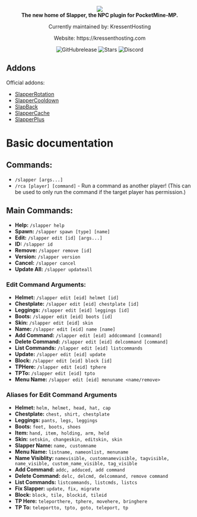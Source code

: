 <p align="center">
    <a href="https://github.com/Vecnavium/Slapper"><img src="https://github.com/Vecnavium/Slapper/blob/stable/icon.png"></img></a><br>
    <b>The new home of Slapper, the NPC plugin for PocketMine-MP.</b>
</p>
<p align="center">
Currently maintained by: KressentHosting  

<p align="center">Website: https://kressenthosting.com
	

<p align="center">
    <img alt="GitHubrelease" src="https://img.shields.io/github/v/release/Vecnavium/Slapper?label=release&sort=semver">
      <img alt="Stars" src= "https://img.shields.io/github/stars/Vecnavium/Slapper?style=for-the-badge">
    <img href="https://discord.gg/6M9tGyWPjr"><img src="https://img.shields.io/discord/837701868649709568?label=discord&color=7289DA&logo=discord" alt="Discord" /></a>
</p>

## Addons

Official addons:
- [SlapperRotation](https://github.com/Vecnavium/SlapperRotation)
- [SlapperCooldown](https://github.com/Vecnavium/SlapperCooldown)
- [SlapBack](https://github.com/vecnavium-pm-pl/SlapBack)
- [SlapperCache](https://github.com/Vecnavium/SlapperCache)
- [SlapperPlus](https://github.com/Vecnavium/SlapperPlus)


# Basic documentation

## Commands:

- `/slapper [args...]`
- `/rca [player] [command]` - Run a command as another player! (This can be used to only run the command if the target player has permission.)

## Main Commands:
- **Help:** `/slapper help`
- **Spawn:** `/slapper spawn [type] [name]`
- **Edit:** `/slapper edit [id] [args...]`
- **ID:** `/slapper id`
- **Remove:** `/slapper remove [id]`
- **Version:** `/slapper version`
- **Cancel:** `/slapper cancel`
- **Update All:** `/slapper updateall`

### Edit Command Arguments:
- **Helmet:** `/slapper edit [eid] helmet [id]`
- **Chestplate:** `/slapper edit [eid] chestplate [id]`
- **Leggings:** `/slapper edit [eid] leggings [id]`
- **Boots:** `/slapper edit [eid] boots [id]`
- **Skin:** `/slapper edit [eid] skin`
- **Name:** `/slapper edit [eid] name [name]`
- **Add Command:** `/slapper edit [eid] addcommand [command]`
- **Delete Command:** `/slapper edit [eid] delcommand [command]`
- **List Commands:** `/slapper edit [eid] listcommands`
- **Update:** `/slapper edit [eid] update`
- **Block:** `/slapper edit [eid] block [id]`
- **TPHere:** `/slapper edit [eid] tphere`
- **TPTo:** `/slapper edit [eid] tpto`
- **Menu Name:** `/slapper edit [eid] menuname <name/remove>`
	
	
### Aliases for Edit Command Arguments
- **Helmet:** `helm, helmet, head, hat, cap`
- **Chestplate:** `chest, shirt, chestplate`
- **Leggings:** `pants, legs, leggings`
- **Boots:** `feet, boots, shoes`
- **Item:** `hand, item, holding, arm, held`
- **Skin:** `setskin, changeskin, editskin, skin`
- **Slapper Name:** `name, customname`
- **Menu Name:** `listname, nameonlist, menuname`
- **Name Visiblity:** `namevisible, customnamevisible, tagvisible, name_visible, custom_name_visible, tag_visible`
- **Add Command:** `addc, adduced, add command`
- **Delete Command:** `delc, delcmd, delcommand, remove command`
- **List Commands:** `listcommands, listcmds, listcs`
- **Fix Slapper:** `update, fix, migrate`
- **Block:** `block, tile, blockid, tileid`
- **TP Here:** `teleporthere, tphere, movehere, bringhere`
- **TP To:** `teleportto, tpto, goto, teleport, tp`
